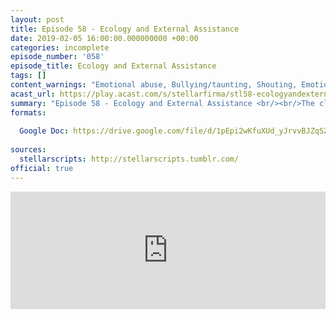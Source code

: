 ```yaml
---
layout: post
title: Episode 58 - Ecology and External Assistance
date: 2019-02-05 16:00:00.000000000 +00:00
categories: incomplete
episode_number: '058'
episode_title: Ecology and External Assistance
tags: []
content_warnings: "Emotional abuse, Bullying/taunting, Shouting, Emotional manipulation & gaslighting, Discussions of: body horror (including animal), Mentions of: murder, alcohol consumption, plastic surgery, animal attack, eye trauma (threatened), physical violence, injury, arson"
acast_url: https://play.acast.com/s/stellarfirma/stl58-ecologyandexternalassistance
summary: "Episode 58 - Ecology and External Assistance <br/><br/>The client, Goral Throgmar of the Construct-A-Creature corporation, is requesting legal assistance due to mounting complaints against them for creating “monstrosities” that are “killing people”. The bailiffs are on the way to take their eyes. <br/><br/>Management Consultants’ advice: lie about your address, reframe the debate, corporate bonding monstrosity, be a turgid plant, utilise the googly eyes, hot slap pyramid."
formats:
  
  Google Doc: https://drive.google.com/file/d/1pEpi2wKfuXUd_yJrvvBJZqSZH5R8sC-1/view
  
sources:
  stellarscripts: http://stellarscripts.tumblr.com/
official: true
---
```


<iframe title="Embed Player" width="100%" height="188px" src="https://embed.acast.com/stellarfirma/stl58-ecologyandexternalassistance" scrolling="no" frameBorder="0" style="border:none;overflow:hidden;"></iframe>
